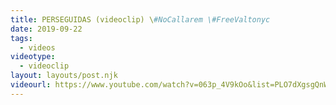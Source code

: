```yaml
---
title: PERSEGUIDAS (videoclip) \#NoCallarem \#FreeValtonyc
date: 2019-09-22
tags:
  - videos
videotype:
  - videoclip
layout: layouts/post.njk
videourl: https://www.youtube.com/watch?v=063p_4V9kOo&list=PLO7dXgsgQnW4I9TnlTZjxXh9STOujljwn
---
```

